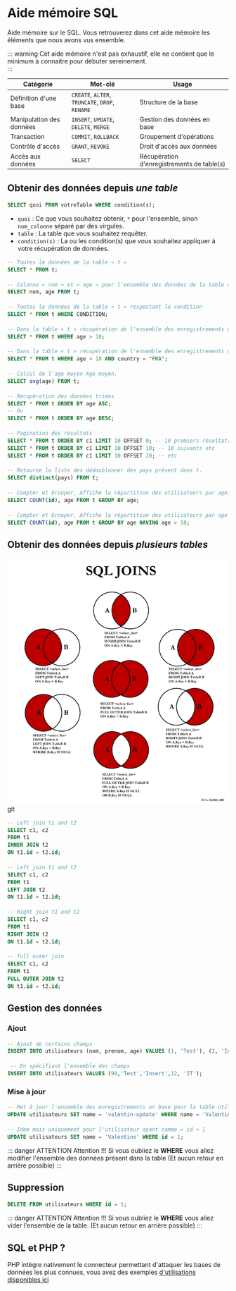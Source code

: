 # Aide mémoire SQL

Aide mémoire sur le SQL. Vous retrouverez dans cet aide mémoire les éléments que nous avons vus ensemble.

::: warning
Cet aide mémoire n'est pas exhaustif, elle ne contient que le minimum à connaitre pour débuter sereinement.  
:::

| Catégorie                | Mot-clé                                         | Usage                                      |
| ------------------------ | ----------------------------------------------- | ------------------------------------------ |
| Définition d'une base    | `CREATE`, `ALTER`, `TRUNCATE`, `DROP`, `RENAME` | Structure de la base                       |
| Manipulation des données | `INSERT`, `UPDATE`, `DELETE`, `MERGE`           | Gestion des données en base                |
| Transaction              | `COMMIT`, `ROLLBACK`                            | Groupement d'opérations                    |
| Contrôle d'accès         | `GRANT`, `REVOKE`                               | Droit d'accès aux données                  |
| Accès aux données        | `SELECT`                                        | Récupération d'enregistrements de table(s) |

## Obtenir des données depuis _une table_

```sql
SELECT quoi FROM votreTable WHERE condition(s);
```

- `quoi` : Ce que vous souhaitez obtenir, `*` pour l'ensemble, sinon `nom_colonne` séparé par des virgules.
- `table` : La table que vous souhaitez requêter.
- `condition(s)` : La ou les condition(s) que vous souhaitez appliquer à votre récupération de données.

```sql
-- Toutes le données de la table « t »
SELECT * FROM t;

-- Colonne « nom » et « age » pour l'ensemble des données de la table « t »
SELECT nom, age FROM t;

-- Toutes le données de la table « t » respectant la condition
SELECT * FROM t WHERE CONDITION;

-- Dans la table « t » récupération de l'ensemble des enregistrements dont la colonne « age » est plus grand que 18.
SELECT * FROM t WHERE age > 18;

-- Dans la table « t » récupération de l'ensemble des enregistrements dont la colonne « age » est plus grand que 18 et ayant comme « country » FRA.
SELECT * FROM t WHERE age > 18 AND country = "FRA";

-- Calcul de l'age moyen Age moyen.
SELECT avg(age) FROM t;

-- Récupération des données triées
SELECT * FROM t ORDER BY age ASC;
-- Ou
SELECT * FROM t ORDER BY age DESC;

-- Pagination des résultats
SELECT * FROM t ORDER BY c1 LIMIT 10 OFFSET 0; -- 10 premiers résultats
SELECT * FROM t ORDER BY c1 LIMIT 10 OFFSET 10; -- 10 suivants etc
SELECT * FROM t ORDER BY c1 LIMIT 10 OFFSET 20; -- etc

-- Retourne la liste des dédoublonner des pays présent dans t.
SELECT distinct(pays) FROM t;

-- Compter et Grouper, Affiche la répartition des utilisateurs par age.
SELECT COUNT(id), age FROM t GROUP BY age;

-- Compter et Grouper, Affiche la répartition des utilisateurs par age pour les personnes de plus de 18ans
SELECT COUNT(id), age FROM t GROUP BY age HAVING age > 18;
```

## Obtenir des données depuis _plusieurs tables_

![SQL Join](./sql_join.png)
git

```sql
-- Left join t1 and t2
SELECT c1, c2
FROM t1
INNER JOIN t2
ON t1.id = t2.id;

-- Left join t1 and t2
SELECT c1, c2
FROM t1
LEFT JOIN t2
ON t1.id = t2.id;

-- Right join t1 and t2
SELECT c1, c2
FROM t1
RIGHT JOIN t2
ON t1.id = t2.id;

-- full outer join
SELECT c1, c2
FROM t1
FULL OUTER JOIN t2
ON t1.id = t2.id;
```

## Gestion des données

### Ajout

```sql
-- Ajout de certains champs
INSERT INTO utilisateurs (nom, prenom, age) VALUES (1, 'Test'), (2, 'Insert'), (3, 22);

 -- En spécifiant l'ensemble des champs
INSERT INTO utilisateurs VALUES (99,'Test','Insert',12, 'IT');
```

### Mise à jour

```sql
-- Met à jour l'ensemble des enregistrements en base pour la table utilisateur pour ceux ayant comme nom « Valentin »
UPDATE utilisateurs SET name = 'valentin-update' WHERE name = 'Valentin';

-- Idem mais uniquement pour l'utilisateur ayant comme « id » 1
UPDATE utilisateurs SET name = 'Valentine' WHERE id = 1;
```

::: danger ATTENTION
Attention !!! Si vous oubliez le **WHERE** vous allez modifier l'ensemble des données présent dans la table (Et aucun retour en arrière possible)
:::

## Suppression

```sql
DELETE FROM utilisateurs WHERE id = 1;
```

::: danger ATTENTION
Attention !!! Si vous oubliez le **WHERE** vous allez vider l'ensemble de la table. (Et aucun retour en arrière possible)
:::

## SQL et PHP ?

PHP intègre nativement le connecteur permettant d'attaquer les bases de données les plus connues, vous avez des exemples [d'utilisations disponibles ici](/cheatsheets/php/#le-php-et-la-base-de-donnees)

